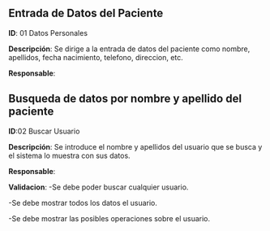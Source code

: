 ## Entrada de Datos del Paciente 

**ID**: 01 Datos Personales

**Descripción**: Se dirige a la entrada de datos del paciente como nombre, apellidos, fecha nacimiento, telefono, direccion, etc.

**Responsable**:  


## Busqueda de datos por nombre y apellido del paciente

**ID**:02 Buscar Usuario

**Descripción**: Se introduce el nombre y apellidos del usuario que se busca y el sistema lo muestra con sus datos.

**Responsable**: 

**Validacion**:
-Se debe poder buscar cualquier usuario.

-Se debe mostrar todos los datos el usuario.

-Se debe mostrar las posibles operaciones sobre el usuario.
